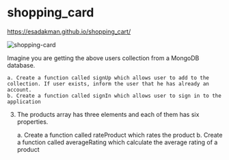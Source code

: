 # shopping_card

https://esadakman.github.io/shopping_cart/

![shopping-card](https://user-images.githubusercontent.com/98649983/171255707-10f8432b-1047-416f-af15-835720388dca.gif)

Imagine you are getting the above users collection from a MongoDB database.
    
    a. Create a function called signUp which allows user to add to the collection. If user exists, inform the user that he has already an account.  
    b. Create a function called signIn which allows user to sign in to the application  

3. The products array has three elements and each of them has six properties.
    
    a. Create a function called rateProduct which rates the product
    b. Create a function called averageRating which calculate the average rating of a product  
